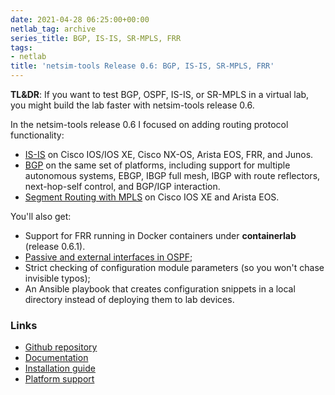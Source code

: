 ```yaml
---
date: 2021-04-28 06:25:00+00:00
netlab_tag: archive
series_title: BGP, IS-IS, SR-MPLS, FRR
tags:
- netlab
title: 'netsim-tools Release 0.6: BGP, IS-IS, SR-MPLS, FRR'
---
```

**TL&DR**: If you want to test BGP, OSPF, IS-IS, or SR-MPLS in a virtual lab, you might build the lab faster with netsim-tools release 0.6.

In the netsim-tools release 0.6 I focused on adding routing protocol functionality:

* [IS-IS](https://netlab.tools/module/isis/) on Cisco IOS/IOS XE, Cisco NX-OS, Arista EOS, FRR, and Junos.
* [BGP](https://netlab.tools/module/bgp/) on the same set of platforms, including support for multiple autonomous systems, EBGP, IBGP full mesh, IBGP with route reflectors, next-hop-self control, and BGP/IGP interaction.
* [Segment Routing with MPLS](https://netlab.tools/module/sr-mpls/) on Cisco IOS XE and Arista EOS.

You'll also get:
<!--more-->
* Support for FRR running in Docker containers under **containerlab** (release 0.6.1).
* [Passive and external interfaces in OSPF](https://netlab.tools/module/ospf/#using-link-roles);
* Strict checking of configuration module parameters (so you won't chase invisible typos);
* An Ansible playbook that creates configuration snippets in a local directory instead of deploying them to lab devices.

### Links

* [Github repository](https://github.com/ipspace/netlab)
* [Documentation](https://netlab.tools/)
* [Installation guide](https://netlab.tools/install/)
* [Platform support](https://netlab.tools/platforms/)

